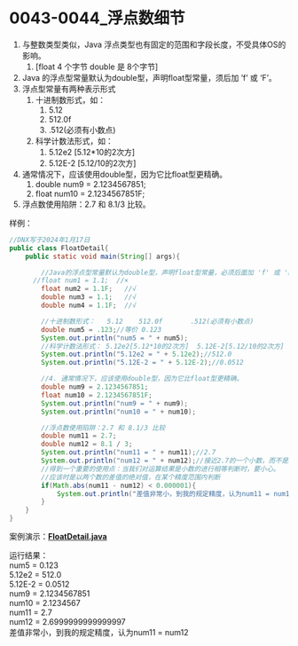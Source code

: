 # 0043-0044_浮点数细节

1. 与整数类型类似，Java 浮点类型也有固定的范围和字段长度，不受具体OS的影响。
    1. [float 4 个字节 double 是 8个字节]
2. Java 的浮点型常量默认为double型，声明float型常量，须后加 ’f’ 或 ‘F’。
3. 浮点型常量有两种表示形式
    1. 十进制数形式，如：
        1. 5.12
        2. 512.0f
        3. .512(必须有小数点)
    2. 科学计数法形式，如：
        1. 5.12e2   [5.12*10的2次方]
        2. 5.12E-2  [5.12/10的2次方]
4. 通常情况下，应该使用double型，因为它比float型更精确。
    1. double num9 = 2.1234567851;
    2. float num10 = 2.1234567851F;
5. 浮点数使用陷阱：2.7 和 8.1/3 比较。

样例：

```java
//DNX写于2024年1月17日
public class FloatDetail{
	public static void main(String[] args){

		//Java的浮点型常量默认为double型，声明float型常量，必须后面加 'f' 或 'F'
	  //float num1 = 1.1;  //×
		float num2 = 1.1F;   //√
		double num3 = 1.1;   //√
		double num4 = 1.1F;  //√

		//十进制数形式：   5.12    512.0f       .512(必须有小数点)
		double num5 = .123;//等价 0.123
		System.out.println("num5 = " + num5);
		//科学计数法形式： 5.12e2[5.12*10的2次方]  5.12E-2[5.12/10的2次方]
		System.out.println("5.12e2 = " + 5.12e2);//512.0
	 	System.out.println("5.12E-2 = " + 5.12E-2);//0.0512

	 	//4. 通常情况下，应该使用double型，因为它比float型更精确。
    	double num9 = 2.1234567851;
    	float num10 = 2.1234567851F;
    	System.out.println("num9 = " + num9);
    	System.out.println("num10 = " + num10);

    	//浮点数使用陷阱：2.7 和 8.1/3 比较
    	double num11 = 2.7;
    	double num12 = 8.1 / 3;
    	System.out.println("num11 = " + num11);//2.7
    	System.out.println("num12 = " + num12);//接近2.7的一个小数，而不是2.7
    	//得到一个重要的使用点：当我们对运算结果是小数的进行相等判断时，要小心。
    	//应该时是以两个数的差值的绝对值，在某个精度范围内判断
    	if(Math.abs(num11 - num12) < 0.000001){
    		System.out.println("差值非常小，到我的规定精度，认为num11 = num12");
    	}
	}
}
```

案例演示：**[FloatDetail.java](https://github.com/dnx00/Notes_on_the_Course_of_Han_Shunping_Gradually_Learning_Java/blob/main/Chapter03_%E5%8F%98%E9%87%8F/0043-0044_%E6%B5%AE%E7%82%B9%E6%95%B0%E7%BB%86%E8%8A%82/FloatDetail.java)**

运行结果：  
num5 = 0.123  
5.12e2 = 512.0  
5.12E-2 = 0.0512  
num9 = 2.1234567851  
num10 = 2.1234567  
num11 = 2.7  
num12 = 2.6999999999999997  
差值非常小，到我的规定精度，认为num11 = num12  
